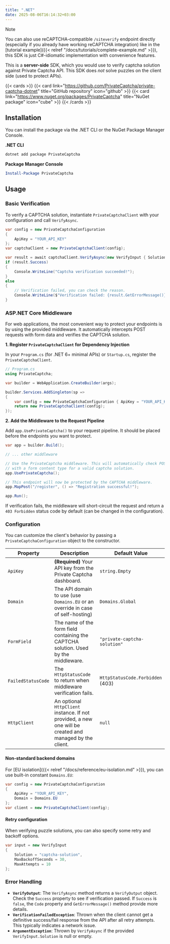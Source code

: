 ```yaml
---
title: ".NET"
date: 2025-08-06T16:14:32+03:00
---
```


> [!NOTE]
> You can also use reCAPTCHA-compatible `/siteverify` endpoint directly (especially if you already have working reCAPTCHA integration) like in the [tutorial example]({{< relref "/docs/tutorials/complete-example.md" >}}), this SDK is just C#-idiomatic implementation with convenience features.

This is a **server-side** SDK, which you would use to verify captcha solution against Private Captcha API. This SDK does _not_ solve puzzles on the client side (used to protect APIs).

{{< cards >}}
  {{< card link="https://github.com/PrivateCaptcha/private-captcha-dotnet" title="GitHub repository" icon="github" >}}
  {{< card link="https://www.nuget.org/packages/PrivateCaptcha" title="NuGet package" icon="cube" >}}
{{< /cards >}}

## Installation

You can install the package via the .NET CLI or the NuGet Package Manager Console.

**.NET CLI**
```bash
dotnet add package PrivateCaptcha
```

**Package Manager Console**
```powershell
Install-Package PrivateCaptcha
```

## Usage

### Basic Verification

To verify a CAPTCHA solution, instantiate `PrivateCaptchaClient` with your configuration and call `VerifyAsync`.

```csharp
var config = new PrivateCaptchaConfiguration
{
    ApiKey = "YOUR_API_KEY"
};
var captchaClient = new PrivateCaptchaClient(config);

var result = await captchaClient.VerifyAsync(new VerifyInput { Solution = captchaSolution });
if (result.Success)
{
    Console.WriteLine("Captcha verification succeeded!");
}
else
{
    // Verification failed, you can check the reason.
    Console.WriteLine($"Verification failed: {result.GetErrorMessage()}");
}
```

### ASP.NET Core Middleware

For web applications, the most convenient way to protect your endpoints is by using the provided middleware. It automatically intercepts POST requests with form data and verifies the CAPTCHA solution.

**1. Register `PrivateCaptchaClient` for Dependency Injection**

In your `Program.cs` (for .NET 6+ minimal APIs) or `Startup.cs`, register the `PrivateCaptchaClient`.

```csharp
// Program.cs
using PrivateCaptcha;

var builder = WebApplication.CreateBuilder(args);

builder.Services.AddSingleton(sp =>
{
    var config = new PrivateCaptchaConfiguration { ApiKey = "YOUR_API_KEY" };
    return new PrivateCaptchaClient(config);
});

```

**2. Add the Middleware to the Request Pipeline**

Add `app.UsePrivateCaptcha()` to your request pipeline. It should be placed before the endpoints you want to protect.

```csharp
var app = builder.Build();

// ... other middleware

// Use the PrivateCaptcha middleware. This will automatically check POST requests
// with a form content type for a valid captcha solution.
app.UsePrivateCaptcha();

// This endpoint will now be protected by the CAPTCHA middleware.
app.MapPost("/register", () => "Registration successful!");

app.Run();
```

If verification fails, the middleware will short-circuit the request and return a `403 Forbidden` status code by default (can be changed in the configuration).

### Configuration

You can customize the client's behavior by passing a `PrivateCaptchaConfiguration` object to the constructor.

| Property           | Description                                                                                             | Default Value                  |
| ------------------ | ------------------------------------------------------------------------------------------------------- | ------------------------------ |
| `ApiKey`           | **(Required)** Your API key from the Private Captcha dashboard.                                         | `string.Empty`                 |
| `Domain`           | The API domain to use (use `Domains.EU` or an override in case of self-hosting)                                   | `Domains.Global`               |
| `FormField`        | The name of the form field containing the CAPTCHA solution. Used by the middleware.                     | `"private-captcha-solution"`   |
| `FailedStatusCode` | The `HttpStatusCode` to return when middleware verification fails.                                      | `HttpStatusCode.Forbidden` (403) |
| `HttpClient`       | An optional `HttpClient` instance. If not provided, a new one will be created and managed by the client. | `null`                         |

#### Non-standard backend domains

For [EU isolation]({{< relref "/docs/reference/eu-isolation.md" >}}), you can use built-in constant `Domains.EU`:

```csharp
var config = new PrivateCaptchaConfiguration
{
    ApiKey = "YOUR_API_KEY",
    Domain = Domains.EU
};
var client = new PrivateCaptchaClient(config);
```

#### Retry configuration

When verifying puzzle solutions, you can also specify some retry and backoff options.

```csharp
var input = new VerifyInput
{
	Solution = "captcha-solution",
	MaxBackoffSeconds = 30,
	MaxAttempts = 10
};
```

### Error Handling

- **`VerifyOutput`**: The `VerifyAsync` method returns a `VerifyOutput` object. Check the `Success` property to see if verification passed. If `Success` is `false`, the `Code` property and `GetErrorMessage()` method provide more details.
- **`VerificationFailedException`**: Thrown when the client cannot get a definitive success/fail response from the API after all retry attempts. This typically indicates a network issue.
- **`ArgumentException`**: Thrown by `VerifyAsync` if the provided `VerifyInput.Solution` is null or empty.
